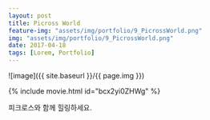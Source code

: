 ```yaml
---
layout: post
title: Picross World
feature-img: "assets/img/portfolio/9_PicrossWorld.png"
img: "assets/img/portfolio/9_PicrossWorld.png"
date: 2017-04-18
tags: [Lorem, Portfolio]
---
```


![image]({{ site.baseurl }}/{{ page.img }})

{% include movie.html id="bcx2yi0ZHWg" %}  

피크로스와 함께 힐링하세요.

